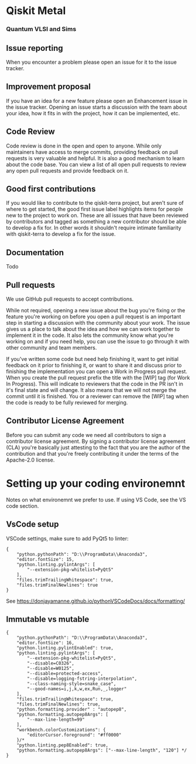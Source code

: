 # Qiskit Metal
### Quantum VLSI and Sims

## Issue reporting
When you encounter a problem please open an issue for it to the issue tracker.

## Improvement proposal
If you have an idea for a new feature please open an Enhancement issue in the issue tracker. Opening an issue starts a discussion with the team about your idea, how it fits in with the project, how it can be implemented, etc.

## Code Review
Code review is done in the open and open to anyone. While only maintainers have access to merge commits, providing feedback on pull requests is very valuable and helpful. It is also a good mechanism to learn about the code base. You can view a list of all open pull requests to review any open pull requests and provide feedback on it.

## Good first contributions
If you would like to contribute to the qiskit-terra project, but aren't sure of where to get started, the good first issue label highlights items for people new to the project to work on. These are all issues that have been reviewed by contributors and tagged as something a new contributor should be able to develop a fix for. In other words it shouldn't require intimate familiarity with qiskit-terra to develop a fix for the issue.

## Documentation
Todo


## Pull requests
We use GitHub pull requests to accept contributions.

While not required, opening a new issue about the bug you're fixing or the feature you're working on before you open a pull request is an important step in starting a discussion with the community about your work. The issue gives us a place to talk about the idea and how we can work together to implement it in the code. It also lets the community know what you're working on and if you need help, you can use the issue to go through it with other community and team members.

If you've written some code but need help finishing it, want to get initial feedback on it prior to finishing it, or want to share it and discuss prior to finishing the implementation you can open a Work in Progress pull request. When you create the pull request prefix the title with the [WIP] tag (for Work In Progress). This will indicate to reviewers that the code in the PR isn't in it's final state and will change. It also means that we will not merge the commit until it is finished. You or a reviewer can remove the [WIP] tag when the code is ready to be fully reviewed for merging.

## Contributor License Agreement
Before you can submit any code we need all contributors to sign a contributor license agreement. By signing a contributor license agreement (CLA) you're basically just attesting to the fact that you are the author of the contribution and that you're freely contributing it under the terms of the Apache-2.0 license.

# Setting up your coding environemnt 

Notes on what environemnt we prefer to use. If using VS Code, see the VS code section. 

## VsCode setup 

VSCode settings, make sure to add PyQt5 to linter:
```
{
    "python.pythonPath": "D:\\ProgramData\\Anaconda3",
    "editor.fontSize": 15,
    "python.linting.pylintArgs": [
        "--extension-pkg-whitelist=PyQt5"
    ],
    "files.trimTrailingWhitespace": true,
    "files.trimFinalNewlines": true
}
```
See https://donjayamanne.github.io/pythonVSCodeDocs/docs/formatting/

## Immutable vs mutable 
<!--
https://medium.com/@meghamohan/mutable-and-immutable-side-of-python-c2145cf72747
-->



```
{
    "python.pythonPath": "D:\\ProgramData\\Anaconda3",
    "editor.fontSize": 16,
    "python.linting.pylintEnabled": true,
    "python.linting.pylintArgs": [
        "--extension-pkg-whitelist=PyQt5",
        "--disable=C0326",
        "--disable=W0125",
        "--disable=protected-access",
        "--disable=logging-fstring-interpolation",
        "--class-naming-style=snake_case",
        "--good-names=i,j,k,w,ex,Run,_,logger"
    ],
    "files.trimTrailingWhitespace": true,
    "files.trimFinalNewlines": true,
    "python.formatting.provider" : "autopep8",
    "python.formatting.autopep8Args": [
        "--max-line-length=99"
    ],
    "workbench.colorCustomizations": {
        "editorCursor.foreground": "#ff0000"
    }/*
    "python.linting.pep8Enabled": true,
    "python.formatting.autopep8Args": ["--max-line-length", "120"] */
}
```